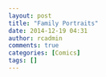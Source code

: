 ```yaml
---
layout: post
title: "Family Portraits"
date: 2014-12-19 04:31
author: rcadmin
comments: true
categories: [Comics]
tags: []
---
```

<a href="../comics/2014/12/19/family-portraits"><img src="http://dl.bitsmack.com/comics/20141219.jpg" title=""/></a>
